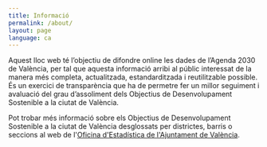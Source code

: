```yaml
---
title: Informació
permalink: /about/
layout: page
language: ca
---
```



Aquest lloc web té l’objectiu de difondre online les dades de l’Agenda 2030 de València, per tal que 
aquesta informació arribi al públic interessat de la manera més completa, actualitzada, estandarditzada i 
reutilitzable possible. És un exercici de transparència que ha de permetre fer un millor seguiment i 
avaluació del grau d’assoliment dels Objectius de Desenvolupament Sostenible a la ciutat de València.

Pot trobar més informació sobre els Objectius de Desenvolupament Sostenible a la ciutat de València desglossats per districtes, barris o seccions al web 
de l'[Oficina d'Estadística de l'Ajuntament de València](https://www.valencia.es/cas/estadistica/ods_principal). 
